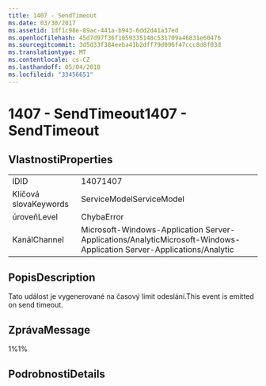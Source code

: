 ```yaml
---
title: 1407 - SendTimeout
ms.date: 03/30/2017
ms.assetid: 1df1c98e-89ac-441a-b943-6dd2d41a37ed
ms.openlocfilehash: 45d7d97f36f1059335148c531709a46831e60476
ms.sourcegitcommit: 3d5d33f384eeba41b2dff79d096f47ccc8d8f03d
ms.translationtype: MT
ms.contentlocale: cs-CZ
ms.lasthandoff: 05/04/2018
ms.locfileid: "33456651"
---
```

# <a name="1407---sendtimeout"></a><span data-ttu-id="7b8f5-102">1407 - SendTimeout</span><span class="sxs-lookup"><span data-stu-id="7b8f5-102">1407 - SendTimeout</span></span>
## <a name="properties"></a><span data-ttu-id="7b8f5-103">Vlastnosti</span><span class="sxs-lookup"><span data-stu-id="7b8f5-103">Properties</span></span>  
  
|||  
|-|-|  
|<span data-ttu-id="7b8f5-104">ID</span><span class="sxs-lookup"><span data-stu-id="7b8f5-104">ID</span></span>|<span data-ttu-id="7b8f5-105">1407</span><span class="sxs-lookup"><span data-stu-id="7b8f5-105">1407</span></span>|  
|<span data-ttu-id="7b8f5-106">Klíčová slova</span><span class="sxs-lookup"><span data-stu-id="7b8f5-106">Keywords</span></span>|<span data-ttu-id="7b8f5-107">ServiceModel</span><span class="sxs-lookup"><span data-stu-id="7b8f5-107">ServiceModel</span></span>|  
|<span data-ttu-id="7b8f5-108">úroveň</span><span class="sxs-lookup"><span data-stu-id="7b8f5-108">Level</span></span>|<span data-ttu-id="7b8f5-109">Chyba</span><span class="sxs-lookup"><span data-stu-id="7b8f5-109">Error</span></span>|  
|<span data-ttu-id="7b8f5-110">Kanál</span><span class="sxs-lookup"><span data-stu-id="7b8f5-110">Channel</span></span>|<span data-ttu-id="7b8f5-111">Microsoft-Windows-Application Server-Applications/Analytic</span><span class="sxs-lookup"><span data-stu-id="7b8f5-111">Microsoft-Windows-Application Server-Applications/Analytic</span></span>|  
  
## <a name="description"></a><span data-ttu-id="7b8f5-112">Popis</span><span class="sxs-lookup"><span data-stu-id="7b8f5-112">Description</span></span>  
 <span data-ttu-id="7b8f5-113">Tato událost je vygenerované na časový limit odeslání.</span><span class="sxs-lookup"><span data-stu-id="7b8f5-113">This event is emitted on send timeout.</span></span>  
  
## <a name="message"></a><span data-ttu-id="7b8f5-114">Zpráva</span><span class="sxs-lookup"><span data-stu-id="7b8f5-114">Message</span></span>  
 <span data-ttu-id="7b8f5-115">1%</span><span class="sxs-lookup"><span data-stu-id="7b8f5-115">1%</span></span>  
  
## <a name="details"></a><span data-ttu-id="7b8f5-116">Podrobnosti</span><span class="sxs-lookup"><span data-stu-id="7b8f5-116">Details</span></span>

